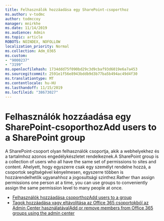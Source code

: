 ```yaml
---
title: Felhasználók hozzáadása egy SharePoint-csoporthoz
ms.author: v-todmc
author: todmccoy
manager: mnirkhe
ms.date: 11/14/2019
ms.audience: Admin
ms.topic: article
ROBOTS: NOINDEX, NOFOLLOW
localization_priority: Normal
ms.collection: Adm_O365
ms.custom:
- "9000237"
- "3199"
ms.openlocfilehash: 1734ddd75f090bd29c3d9cbaf93d6019e6a7a453
ms.sourcegitcommit: 2591e1f56e8943bddb9d3b77ba5b494ac49d4f30
ms.translationtype: MT
ms.contentlocale: hu-HU
ms.lasthandoff: 11/15/2019
ms.locfileid: "38673027"
---
```

# <a name="add-users-to-a-sharepoint-group"></a><span data-ttu-id="9e9ef-102">Felhasználók hozzáadása egy SharePoint-csoporthoz</span><span class="sxs-lookup"><span data-stu-id="9e9ef-102">Add users to a SharePoint group</span></span>

<span data-ttu-id="9e9ef-103">A SharePoint-csoport olyan felhasználók csoportja, akik a webhelyekhez és a tartalmhoz azonos engedélykészletet rendelkeznek.</span><span class="sxs-lookup"><span data-stu-id="9e9ef-103">A SharePoint group is a collection of users who all have the same set of permissions to sites and content.</span></span> <span data-ttu-id="9e9ef-104">Ahelyett, hogy egyszerre csak egy személyt rendelne hozzá, a csoportok segítségével kényelmesen, egyszerre többen is hozzárendelhetők ugyanahhoz a jogosultsági szinthez.</span><span class="sxs-lookup"><span data-stu-id="9e9ef-104">Rather than assign permissions one person at a time, you can use groups to conveniently assign the same permission level to many people at once.</span></span>

- [<span data-ttu-id="9e9ef-105">Felhasználók hozzáadása csoporthoz</span><span class="sxs-lookup"><span data-stu-id="9e9ef-105">Add users to a group</span></span>](https://docs.microsoft.com/sharepoint/customize-sharepoint-site-permissions#add-users-to-a-group)
- [<span data-ttu-id="9e9ef-106">Tagok hozzáadása vagy eltávolítása az Office 365 csoportokból az Admin Center használatával</span><span class="sxs-lookup"><span data-stu-id="9e9ef-106">Add or remove members from Office 365 groups using the admin center</span></span>](https://docs.microsoft.com/office365/admin/create-groups/add-or-remove-members-from-groups?view=o365-worldwide)